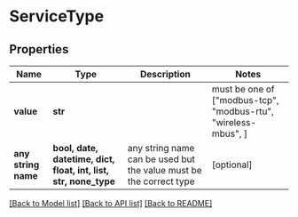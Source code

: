 # ServiceType


## Properties
Name | Type | Description | Notes
------------ | ------------- | ------------- | -------------
**value** | **str** |  |  must be one of ["modbus-tcp", "modbus-rtu", "wireless-mbus", ]
**any string name** | **bool, date, datetime, dict, float, int, list, str, none_type** | any string name can be used but the value must be the correct type | [optional]

[[Back to Model list]](../README.md#documentation-for-models) [[Back to API list]](../README.md#documentation-for-api-endpoints) [[Back to README]](../README.md)


